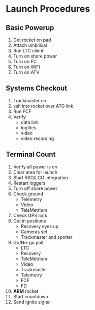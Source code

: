 # Launch Procedures

## Basic Powerup

 1. Get rocket on pad
 1. Attach umbilical
 1. Run LTC client
 1. Turn on shore power
 1. Turn on FC
 1. Turn on WiFi
 1. Turn on ATV

## Systems Checkout

 1. Trackmaster on
 1. ssh into rocket over ATG link
 1. Run FCF
 1. Verify
    - data link
    - logfiles
    - video
    - video recording

## Terminal Count

 1. Verify all power is on
 1. Clear area for launch
 1. Start RSO/LCO integration
 1. Restart loggers
 1. Turn off shore power
 1. Check ground
    - Telemetry
    - Video
    - TeleMetrium
 1. Check GPS lock
 1. Get in positions
    - Recovery eyes up
    - Cameras set
    - Trackmaster and spotter
 1. Go/No-go poll
    - LTC
    - Recovery
    - TeleMetrium
    - Video
    - Trackmaster
    - Telemetry
    - FCF
    - FD
 1. **ARM** rocket
 1. Start countdown
 1. Send ignite signal
